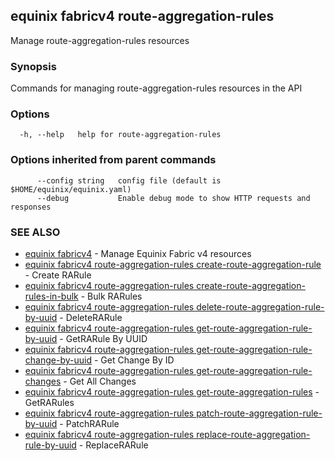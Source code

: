 ## equinix fabricv4 route-aggregation-rules

Manage route-aggregation-rules resources

### Synopsis

Commands for managing route-aggregation-rules resources in the API

### Options

```
  -h, --help   help for route-aggregation-rules
```

### Options inherited from parent commands

```
      --config string   config file (default is $HOME/equinix/equinix.yaml)
      --debug           Enable debug mode to show HTTP requests and responses
```

### SEE ALSO

* [equinix fabricv4](equinix_fabricv4.md)	 - Manage Equinix Fabric v4 resources
* [equinix fabricv4 route-aggregation-rules create-route-aggregation-rule](equinix_fabricv4_route-aggregation-rules_create-route-aggregation-rule.md)	 - Create RARule
* [equinix fabricv4 route-aggregation-rules create-route-aggregation-rules-in-bulk](equinix_fabricv4_route-aggregation-rules_create-route-aggregation-rules-in-bulk.md)	 - Bulk RARules
* [equinix fabricv4 route-aggregation-rules delete-route-aggregation-rule-by-uuid](equinix_fabricv4_route-aggregation-rules_delete-route-aggregation-rule-by-uuid.md)	 - DeleteRARule
* [equinix fabricv4 route-aggregation-rules get-route-aggregation-rule-by-uuid](equinix_fabricv4_route-aggregation-rules_get-route-aggregation-rule-by-uuid.md)	 - GetRARule By UUID
* [equinix fabricv4 route-aggregation-rules get-route-aggregation-rule-change-by-uuid](equinix_fabricv4_route-aggregation-rules_get-route-aggregation-rule-change-by-uuid.md)	 - Get Change By ID
* [equinix fabricv4 route-aggregation-rules get-route-aggregation-rule-changes](equinix_fabricv4_route-aggregation-rules_get-route-aggregation-rule-changes.md)	 - Get All Changes
* [equinix fabricv4 route-aggregation-rules get-route-aggregation-rules](equinix_fabricv4_route-aggregation-rules_get-route-aggregation-rules.md)	 - GetRARules
* [equinix fabricv4 route-aggregation-rules patch-route-aggregation-rule-by-uuid](equinix_fabricv4_route-aggregation-rules_patch-route-aggregation-rule-by-uuid.md)	 - PatchRARule
* [equinix fabricv4 route-aggregation-rules replace-route-aggregation-rule-by-uuid](equinix_fabricv4_route-aggregation-rules_replace-route-aggregation-rule-by-uuid.md)	 - ReplaceRARule

